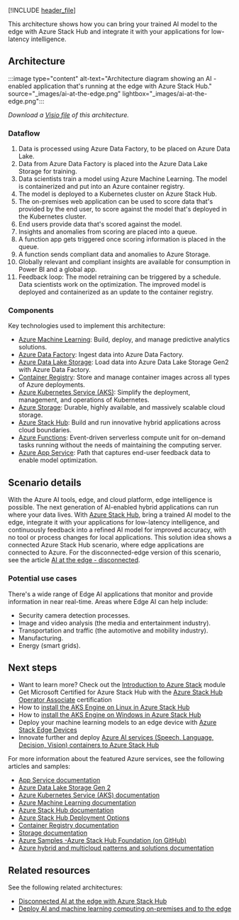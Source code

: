 [!INCLUDE [header_file](../../../includes/sol-idea-header.md)]

This architecture shows how you can bring your trained AI model to the edge with Azure Stack Hub and integrate it with your applications for low-latency intelligence.

## Architecture

:::image type="content" alt-text="Architecture diagram showing an AI -enabled application that's running at the edge with Azure Stack Hub." source="_images/ai-at-the-edge.png" lightbox="_images/ai-at-the-edge.png":::

*Download a [Visio file](https://arch-center.azureedge.net/ai-at-the-edge.vsdx) of this architecture.*

### Dataflow

1. Data is processed using Azure Data Factory, to be placed on Azure Data Lake.
1. Data from Azure Data Factory is placed into the Azure Data Lake Storage for training.
1. Data scientists train a model using Azure Machine Learning. The model is containerized and put into an Azure container registry.
1. The model is deployed to a Kubernetes cluster on Azure Stack Hub.
1. The on-premises web application can be used to score data that's provided by the end user, to score against the model that's deployed in the Kubernetes cluster.
1. End users provide data that's scored against the model.
1. Insights and anomalies from scoring are placed into a queue.
1. A function app gets triggered once scoring information is placed in the queue.
1. A function sends compliant data and anomalies to Azure Storage.
1. Globally relevant and compliant insights are available for consumption in Power BI and a global app.
1. Feedback loop: The model retraining can be triggered by a schedule. Data scientists work on the optimization. The improved model is deployed and containerized as an update to the container registry.

### Components

Key technologies used to implement this architecture:

- [Azure Machine Learning](https://azure.microsoft.com/services/machine-learning): Build, deploy, and manage predictive analytics solutions.
- [Azure Data Factory](https://azure.microsoft.com/services/data-factory): Ingest data into Azure Data Factory.
- [Azure Data Lake Storage](https://azure.microsoft.com/services/storage/data-lake-storage): Load data into Azure Data Lake Storage Gen2 with Azure Data Factory.
- [Container Registry](https://azure.microsoft.com/services/container-registry): Store and manage container images across all types of Azure deployments.
- [Azure Kubernetes Service (AKS)](https://azure.microsoft.com/services/kubernetes-service): Simplify the deployment, management, and operations of Kubernetes.
- [Azure Storage](https://azure.microsoft.com/services/storage): Durable, highly available, and massively scalable cloud storage.
- [Azure Stack Hub](https://azure.microsoft.com/overview/azure-stack): Build and run innovative hybrid applications across cloud boundaries.
- [Azure Functions](https://azure.microsoft.com/services/functions): Event-driven serverless compute unit for on-demand tasks running without the needs of maintaining the computing server.
- [Azure App Service](/azure/app-service/overview): Path that captures end-user feedback data to enable model optimization.

## Scenario details

With the Azure AI tools, edge, and cloud platform, edge intelligence is possible. The next generation of AI-enabled hybrid applications can run where your data lives. With [Azure Stack Hub](/azure-stack/operator/azure-stack-overview), bring a trained AI model to the edge, integrate it with your applications for low-latency intelligence, and continuously feedback into a refined AI model for improved accuracy, with no tool or process changes for local applications. This solution idea shows a connected Azure Stack Hub scenario, where edge applications are connected to Azure. For the disconnected-edge version of this scenario, see the article [AI at the edge - disconnected](ai-at-the-edge-disconnected.yml).

### Potential use cases

There's a wide range of Edge AI applications that monitor and provide information in near real-time. Areas where Edge AI can help include:

- Security camera detection processes.
- Image and video analysis (the media and entertainment industry).
- Transportation and traffic (the automotive and mobility industry).
- Manufacturing.
- Energy (smart grids).

## Next steps

- Want to learn more? Check out the [Introduction to Azure Stack](/training/modules/intro-to-azure-stack/) module
- Get Microsoft Certified for Azure Stack Hub with the [Azure Stack Hub Operator Associate](/certifications/azure-stack-hub-operator/) certification
- How to [install the AKS Engine on Linux in Azure Stack Hub](/azure-stack/user/azure-stack-kubernetes-aks-engine-deploy-linux)
- How to [install the AKS Engine on Windows in Azure Stack Hub](/azure-stack/user/azure-stack-kubernetes-aks-engine-deploy-windows)
- Deploy your machine learning models to an edge device with [Azure Stack Edge Devices](https://azure.microsoft.com/products/azure-stack/edge/#devices)
- Innovate further and deploy [Azure AI services (Speech, Language, Decision, Vision) containers to Azure Stack Hub](/azure-stack/user/azure-stack-solution-template-cognitive-services)

For more information about the featured Azure services, see the following articles and samples:

- [App Service documentation](/azure/app-service)
- [Azure Data Lake Storage Gen 2](/azure/databricks/data/data-sources/azure/adls-gen2)
- [Azure Kubernetes Service (AKS) documentation](/azure/aks)
- [Azure Machine Learning documentation](/azure/machine-learning/service)
- [Azure Stack Hub documentation](/azure/azure-stack/user/azure-stack-solution-machine-learning)
- [Azure Stack Hub Deployment Options](/azure-stack/operator/azure-stack-overview#deployment-options)
- [Container Registry documentation](/azure/container-registry)
- [Storage documentation](/azure/storage)
- [Azure Samples -Azure Stack Hub Foundation (on GitHub)](https://github.com/Azure-Samples/Azure-Stack-Hub-Foundation-Core)
- [Azure hybrid and multicloud patterns and solutions documentation](/hybrid/app-solutions)

## Related resources

See the following related architectures:

- [Disconnected AI at the edge with Azure Stack Hub](/azure/architecture/solution-ideas/articles/ai-at-the-edge-disconnected)
- [Deploy AI and machine learning computing on-premises and to the edge](/azure/architecture/ai-ml/idea/deploy-ai-ml-azure-stack-edge)
